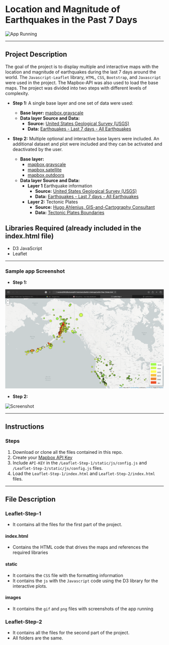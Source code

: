 # Location and Magnitude of Earthquakes in the Past 7 Days

![App Running](images/step_2.gif "App Running")

---

## Project Description

The goal of the project is to display multiple and interactive maps with the location and magnitude of earthquakes during the last 7 days around the world. The `Javascript-Leaflet` library, `HTML`, `CSS`, `Bootstrap`, and `Javascript` were used in the project. The Mapbox-API was also used to load the base maps. The project was divided into two steps with different levels of complexity.

- **Step 1:**
A single base layer and one set of data were used:
  - **Base layer:** [mapbox.grayscale](https://docs.mapbox.com/api/maps/#raster-tiles)
  - **Data layer Source and Data:**
    - **Source:** [United States Geological Survey (USGS)](https://earthquake.usgs.gov/earthquakes/feed/v1.0/geojson.php)
    - **Data:** [Earthquakes - Last 7 days - All Earthquakes](https://earthquake.usgs.gov/earthquakes/feed/v1.0/summary/all_week.geojson)

- **Step 2:**
Multiple optional and interactive base layers were included. An additional dataset and plot were included and they can be activated and deactivated by the user.
  - **Base layer:**
    - [mapbox.grayscale](https://docs.mapbox.com/api/maps/#raster-tiles)
    - [mapbox.satellite](https://docs.mapbox.com/api/maps/#raster-tiles)
    - [mapbox.outdoors](https://docs.mapbox.com/api/maps/#raster-tiles)
  - **Data layer Source and Data:**
    - **Layer 1** Earthquake information
      - **Source:** [United States Geological Survey (USGS)](https://earthquake.usgs.gov/earthquakes/feed/v1.0/geojson.php)
      - **Data:** [Earthquakes - Last 7 days - All Earthquakes](https://earthquake.usgs.gov/earthquakes/feed/v1.0/summary/all_week.geojson)
    - **Layer 2:** Tectonic Plates
      - **Source:** [Hugo Ahlenius, GIS-and-Cartography Consultant](https://github.com/fraxen/tectonicplates)
      - **Data:** [Tectonic Plates Boundaries](https://raw.githubusercontent.com/fraxen/tectonicplates/master/GeoJSON/PB2002_boundaries.json)

## Libraries Required (already included in the index.html file)

- D3 JavaScript
- Leaflet

---

### Sample app Screenshot

- **Step 1:**

![Screenshot](images/step_1.png "Screenshot")

- **Step 2:**

![Screenshot](images/step_2.png "Screenshot")

---

## Instructions

### Steps

1. Download or clone all the files contained in this repo.
2. Create your  [Mapbox API Key](https://account.mapbox.com/auth/signup/)
3. Include `API-KEY`  in the `/Leaflet-Step-1/static/js/config.js` and `/Leaflet-Step-2/static/js/config.js` files.
4. Load the `Leaflet-Step-1/index.html` and `Leaflet-Step-2/index.html` files.

---

## File Description

### Leaflet-Step-1

- It contains all the files for the first part of the project.

#### index.html

- Contains the HTML code that drives the maps and references the required libraries

#### static

- It contains the `CSS` file with the formatting information
- It contains the `js` with the `Javascript` code using the D3 library for the interactive plots.

#### images

- It contains the `gif` and `png` files with screenshots of the app running

### Leaflet-Step-2

- It contains all the files for the second part of the project.
- All folders are the same.


